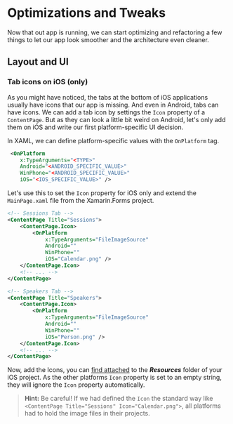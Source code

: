# Optimizations and Tweaks
Now that out app is running, we can start optimizing and refactoring a few things to let our app look smoother and the architecture even cleaner.

## Layout and UI
### Tab icons on iOS (only)
As you might have noticed, the tabs at the bottom of iOS applications usually have icons that our app is missing. And even in Android, tabs can have icons. We can add a tab icon by settings the `Icon` property of a `ContentPage`. But as they can look a little bit weird on Android, let's only add them on iOS and write our first platform-specific UI decision.

In XAML, we can define platform-specific values with the `OnPlatform` tag.

```xml
 <OnPlatform
    x:TypeArguments="<TYPE>"
    Android="<ANDROID_SPECIFIC_VALUE>"
    WinPhone="<ANDROID_SPECIFIC_VALUE>"
    iOS="<IOS_SPECIFIC_VALUE>" />
```

Let's use this to set the `Icon` property for iOS only and extend the `MainPage.xaml` file from the Xamarin.Forms project.

```xml
<!-- Sessions Tab -->
<ContentPage Title="Sessions">
    <ContentPage.Icon>
        <OnPlatform
            x:TypeArguments="FileImageSource"
            Android=""
            WinPhone=""
            iOS="Calendar.png" />
    </ContentPage.Icon>
    <!-- ... -->
</ContentPage>

<!-- Speakers Tab -->
<ContentPage Title="Speakers">
    <ContentPage.Icon>
        <OnPlatform
            x:TypeArguments="FileImageSource"
            Android=""
            WinPhone=""
            iOS="Person.png" />
    </ContentPage.Icon>
    <!-- ... -->
</ContentPage>
```

Now, add the Icons, you can [find attached](/Icons) to the ***Resources*** folder of your iOS project. As the other platforms `Icon` property is set to an empty string, they will ignore the `Icon` property automatically.

> **Hint:** Be careful! If we had defined the `Icon` the standard way like `<ContentPage Title="Sessions" Icon="Calendar.png">`, all platforms had to hold the image files in their projects.
